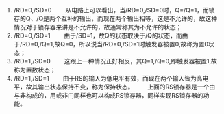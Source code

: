 1. /RD=0,/SD=0
　　从电路上可以看出，当/RD=0,/SD=0时，Q=/Q=1，而锁存的Q、/Q是两个互补的输出，而现在两个输出相等，这是不允许的，故这种情况对于锁存器来讲是不允许的，故通常称其为不允许的状态；
2. /RD=0,/SD=1
　　由于/SD=1，故Q的状态取决于/Q的状态，而由于/RD=0,/Q=1,故Q=0，所以说当/RD=0,/SD=1时触发器被置0,故称为置0状态；
3. /RD=1,/SD=0
　　这跟上一种情况正好相反，其Q=1,/Q=0,即触发器被置1,故称为置数状态；
4. /RD=1,/SD=1
　　由于RS的输入为低电平有效，而现在两个输入皆为高电平，故其输出状态保持不变，称为保持状态。
　　上面的RS锁存器是一个由与非构成的，用或非门同样也可以构成RS锁存器，同样实现RS锁存器的功能。